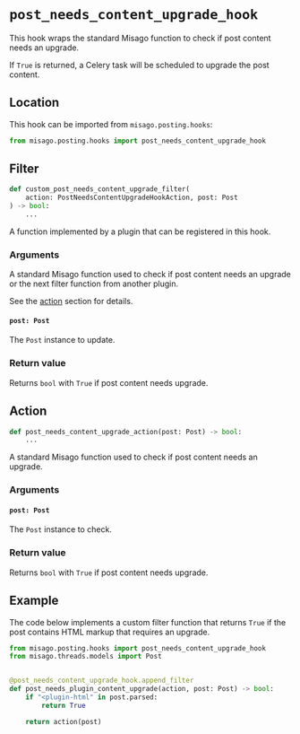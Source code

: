 # `post_needs_content_upgrade_hook`

This hook wraps the standard Misago function to check if post content needs an upgrade.

If `True` is returned, a Celery task will be scheduled to upgrade the post content.


## Location

This hook can be imported from `misago.posting.hooks`:

```python
from misago.posting.hooks import post_needs_content_upgrade_hook
```


## Filter

```python
def custom_post_needs_content_upgrade_filter(
    action: PostNeedsContentUpgradeHookAction, post: Post
) -> bool:
    ...
```

A function implemented by a plugin that can be registered in this hook.


### Arguments

A standard Misago function used to check if post content needs an upgrade or the next filter function from another plugin.

See the [action](#action) section for details.


#### `post: Post`

The `Post` instance to update.


### Return value

Returns `bool` with `True` if post content needs upgrade.


## Action

```python
def post_needs_content_upgrade_action(post: Post) -> bool:
    ...
```

A standard Misago function used to check if post content needs an upgrade.


### Arguments

#### `post: Post`

The `Post` instance to check.


### Return value

Returns `bool` with `True` if post content needs upgrade.


## Example

The code below implements a custom filter function that returns `True` if the post contains HTML markup that requires an upgrade.

```python
from misago.posting.hooks import post_needs_content_upgrade_hook
from misago.threads.models import Post


@post_needs_content_upgrade_hook.append_filter
def post_needs_plugin_content_upgrade(action, post: Post) -> bool:
    if "<plugin-html" in post.parsed:
        return True

    return action(post)
```